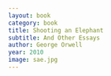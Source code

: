 ```yaml
---
layout: book
category: book
title: Shooting an Elephant
subtitle: And Other Essays
author: George Orwell
year: 2010
image: sae.jpg
---
```

